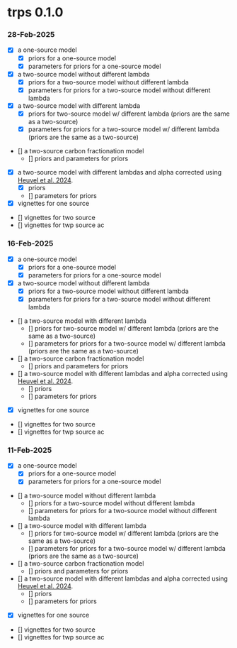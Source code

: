 # trps 0.1.0

### 28-Feb-2025


- [x] a one-source model  
    - [x] priors for a one-source model  
    - [x] parameters for priors for a one-source model  
- [x] a two-source model without different lambda 
    - [x] priors for a two-source model without different lambda
    - [x] parameters for priors for a two-source model without different lambda
- [x] a two-source model with different lambda
    - [x] priors for two-source model w/ different lambda (priors are the same as 
    a two-source)
    - [x] parameters for priors for a two-source model w/ different lambda (priors are the same as a two-source)
- [] a two-source carbon fractionation model 
    - [] priors and parameters for priors 
- [x] a two-source model with different lambdas and alpha corrected using [Heuvel et al. 2024](https://cdnsciencepub.com/doi/10.1139/cjfas-2024-0028). 
    - [x] priors 
    - [] parameters for priors 
- [x] vignettes for one source
- [] vignettes for two source
- [] vignettes for twp source ac 

### 16-Feb-2025


- [x] a one-source model  
    - [x] priors for a one-source model  
    - [x] parameters for priors for a one-source model  
- [x] a two-source model without different lambda 
    - [x] priors for a two-source model without different lambda
    - [x] parameters for priors for a two-source model without different lambda
- [] a two-source model with different lambda
    - [] priors for two-source model w/ different lambda (priors are the same as 
    a two-source)
    - [] parameters for priors for a two-source model w/ different lambda (priors are the same as a two-source)
- [] a two-source carbon fractionation model 
    - [] priors and parameters for priors 
- [] a two-source model with different lambdas and alpha corrected using [Heuvel et al. 2024](https://cdnsciencepub.com/doi/10.1139/cjfas-2024-0028). 
    - [] priors 
    - [] parameters for priors 
- [x] vignettes for one source
- [] vignettes for two source
- [] vignettes for twp source ac 

### 11-Feb-2025


- [x] a one-source model  
    - [x] priors for a one-source model  
    - [x] parameters for priors for a one-source model  
- [] a two-source model without different lambda 
    - [] priors for a two-source model without different lambda
    - [] parameters for priors for a two-source model without different lambda
- [] a two-source model with different lambda
    - [] priors for two-source model w/ different lambda (priors are the same as 
    a two-source)
    - [] parameters for priors for a two-source model w/ different lambda (priors are the same as a two-source)
- [] a two-source carbon fractionation model 
    - [] priors and parameters for priors 
- [] a two-source model with different lambdas and alpha corrected using [Heuvel et al. 2024](https://cdnsciencepub.com/doi/10.1139/cjfas-2024-0028). 
    - [] priors 
    - [] parameters for priors 
- [x] vignettes for one source
- [] vignettes for two source
- [] vignettes for twp source ac 


